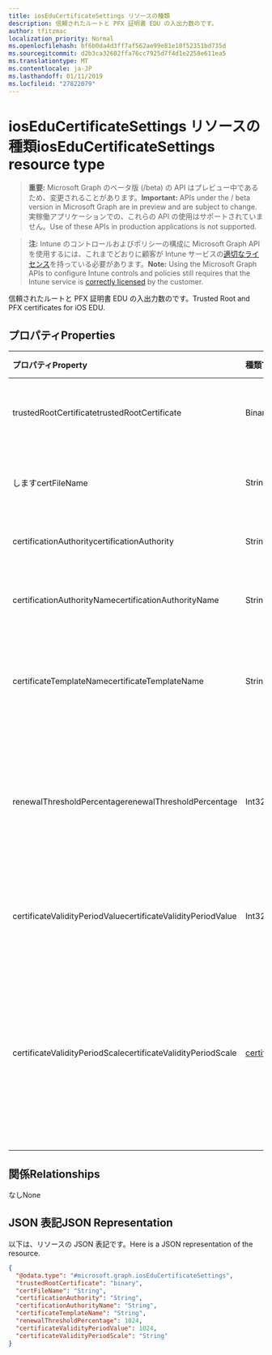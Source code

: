 ```yaml
---
title: iosEduCertificateSettings リソースの種類
description: 信頼されたルートと PFX 証明書 EDU の入出力数のです。
author: tfitzmac
localization_priority: Normal
ms.openlocfilehash: bf6b0da4d3ff7af562ae99e81e10f52351bd735d
ms.sourcegitcommit: d2b3ca32602ffa76cc7925d7f4d1e2258e611ea5
ms.translationtype: MT
ms.contentlocale: ja-JP
ms.lasthandoff: 01/11/2019
ms.locfileid: "27822079"
---
```

# <a name="ioseducertificatesettings-resource-type"></a><span data-ttu-id="3a480-103">iosEduCertificateSettings リソースの種類</span><span class="sxs-lookup"><span data-stu-id="3a480-103">iosEduCertificateSettings resource type</span></span>

> <span data-ttu-id="3a480-104">**重要:** Microsoft Graph のベータ版 (/beta) の API はプレビュー中であるため、変更されることがあります。</span><span class="sxs-lookup"><span data-stu-id="3a480-104">**Important:** APIs under the / beta version in Microsoft Graph are in preview and are subject to change.</span></span> <span data-ttu-id="3a480-105">実稼働アプリケーションでの、これらの API の使用はサポートされていません。</span><span class="sxs-lookup"><span data-stu-id="3a480-105">Use of these APIs in production applications is not supported.</span></span>

> <span data-ttu-id="3a480-106">**注:** Intune のコントロールおよびポリシーの構成に Microsoft Graph API を使用するには、これまでどおりに顧客が Intune サービスの[適切なライセンス](https://go.microsoft.com/fwlink/?linkid=839381)を持っている必要があります。</span><span class="sxs-lookup"><span data-stu-id="3a480-106">**Note:** Using the Microsoft Graph APIs to configure Intune controls and policies still requires that the Intune service is [correctly licensed](https://go.microsoft.com/fwlink/?linkid=839381) by the customer.</span></span>

<span data-ttu-id="3a480-107">信頼されたルートと PFX 証明書 EDU の入出力数のです。</span><span class="sxs-lookup"><span data-stu-id="3a480-107">Trusted Root and PFX certificates for iOS EDU.</span></span>
## <a name="properties"></a><span data-ttu-id="3a480-108">プロパティ</span><span class="sxs-lookup"><span data-stu-id="3a480-108">Properties</span></span>
|<span data-ttu-id="3a480-109">プロパティ</span><span class="sxs-lookup"><span data-stu-id="3a480-109">Property</span></span>|<span data-ttu-id="3a480-110">種類</span><span class="sxs-lookup"><span data-stu-id="3a480-110">Type</span></span>|<span data-ttu-id="3a480-111">説明</span><span class="sxs-lookup"><span data-stu-id="3a480-111">Description</span></span>|
|:---|:---|:---|
|<span data-ttu-id="3a480-112">trustedRootCertificate</span><span class="sxs-lookup"><span data-stu-id="3a480-112">trustedRootCertificate</span></span>|<span data-ttu-id="3a480-113">Binary</span><span class="sxs-lookup"><span data-stu-id="3a480-113">Binary</span></span>|<span data-ttu-id="3a480-114">信頼されたルート証明書です。</span><span class="sxs-lookup"><span data-stu-id="3a480-114">Trusted Root Certificate.</span></span>|
|<span data-ttu-id="3a480-115">します</span><span class="sxs-lookup"><span data-stu-id="3a480-115">certFileName</span></span>|<span data-ttu-id="3a480-116">String</span><span class="sxs-lookup"><span data-stu-id="3a480-116">String</span></span>|<span data-ttu-id="3a480-117">UI に表示するファイル名です。</span><span class="sxs-lookup"><span data-stu-id="3a480-117">File name to display in UI.</span></span>|
|<span data-ttu-id="3a480-118">certificationAuthority</span><span class="sxs-lookup"><span data-stu-id="3a480-118">certificationAuthority</span></span>|<span data-ttu-id="3a480-119">String</span><span class="sxs-lookup"><span data-stu-id="3a480-119">String</span></span>|<span data-ttu-id="3a480-120">PKCS 証明機関。</span><span class="sxs-lookup"><span data-stu-id="3a480-120">PKCS Certification Authority.</span></span>|
|<span data-ttu-id="3a480-121">certificationAuthorityName</span><span class="sxs-lookup"><span data-stu-id="3a480-121">certificationAuthorityName</span></span>|<span data-ttu-id="3a480-122">String</span><span class="sxs-lookup"><span data-stu-id="3a480-122">String</span></span>|<span data-ttu-id="3a480-123">PKCS 証明機関の名前です。</span><span class="sxs-lookup"><span data-stu-id="3a480-123">PKCS Certification Authority Name.</span></span>|
|<span data-ttu-id="3a480-124">certificateTemplateName</span><span class="sxs-lookup"><span data-stu-id="3a480-124">certificateTemplateName</span></span>|<span data-ttu-id="3a480-125">String</span><span class="sxs-lookup"><span data-stu-id="3a480-125">String</span></span>|<span data-ttu-id="3a480-126">PKCS の証明書テンプレートの名前です。</span><span class="sxs-lookup"><span data-stu-id="3a480-126">PKCS Certificate Template Name.</span></span>|
|<span data-ttu-id="3a480-127">renewalThresholdPercentage</span><span class="sxs-lookup"><span data-stu-id="3a480-127">renewalThresholdPercentage</span></span>|<span data-ttu-id="3a480-128">Int32</span><span class="sxs-lookup"><span data-stu-id="3a480-128">Int32</span></span>|<span data-ttu-id="3a480-129">証明書の書き換えのしきい値の割合です。</span><span class="sxs-lookup"><span data-stu-id="3a480-129">Certificate renewal threshold percentage.</span></span> <span data-ttu-id="3a480-130">1 から 99 までの有効な値</span><span class="sxs-lookup"><span data-stu-id="3a480-130">Valid values 1 to 99</span></span>|
|<span data-ttu-id="3a480-131">certificateValidityPeriodValue</span><span class="sxs-lookup"><span data-stu-id="3a480-131">certificateValidityPeriodValue</span></span>|<span data-ttu-id="3a480-132">Int32</span><span class="sxs-lookup"><span data-stu-id="3a480-132">Int32</span></span>|<span data-ttu-id="3a480-133">証明書の有効期間の値です。</span><span class="sxs-lookup"><span data-stu-id="3a480-133">Value for the Certificate Validity Period.</span></span>|
|<span data-ttu-id="3a480-134">certificateValidityPeriodScale</span><span class="sxs-lookup"><span data-stu-id="3a480-134">certificateValidityPeriodScale</span></span>|[<span data-ttu-id="3a480-135">certificateValidityPeriodScale</span><span class="sxs-lookup"><span data-stu-id="3a480-135">certificateValidityPeriodScale</span></span>](../resources/intune-deviceconfig-certificatevalidityperiodscale.md)|<span data-ttu-id="3a480-136">証明書の有効期間のスケールです。</span><span class="sxs-lookup"><span data-stu-id="3a480-136">Scale for the Certificate Validity Period.</span></span> <span data-ttu-id="3a480-137">可能な値は、`days`、`months`、`years` です。</span><span class="sxs-lookup"><span data-stu-id="3a480-137">Possible values are: `days`, `months`, `years`.</span></span>|

## <a name="relationships"></a><span data-ttu-id="3a480-138">関係</span><span class="sxs-lookup"><span data-stu-id="3a480-138">Relationships</span></span>
<span data-ttu-id="3a480-139">なし</span><span class="sxs-lookup"><span data-stu-id="3a480-139">None</span></span>
## <a name="json-representation"></a><span data-ttu-id="3a480-140">JSON 表記</span><span class="sxs-lookup"><span data-stu-id="3a480-140">JSON Representation</span></span>
<span data-ttu-id="3a480-141">以下は、リソースの JSON 表記です。</span><span class="sxs-lookup"><span data-stu-id="3a480-141">Here is a JSON representation of the resource.</span></span>
<!-- {
  "blockType": "resource",
  "@odata.type": "microsoft.graph.iosEduCertificateSettings"
}
-->
``` json
{
  "@odata.type": "#microsoft.graph.iosEduCertificateSettings",
  "trustedRootCertificate": "binary",
  "certFileName": "String",
  "certificationAuthority": "String",
  "certificationAuthorityName": "String",
  "certificateTemplateName": "String",
  "renewalThresholdPercentage": 1024,
  "certificateValidityPeriodValue": 1024,
  "certificateValidityPeriodScale": "String"
}
```





